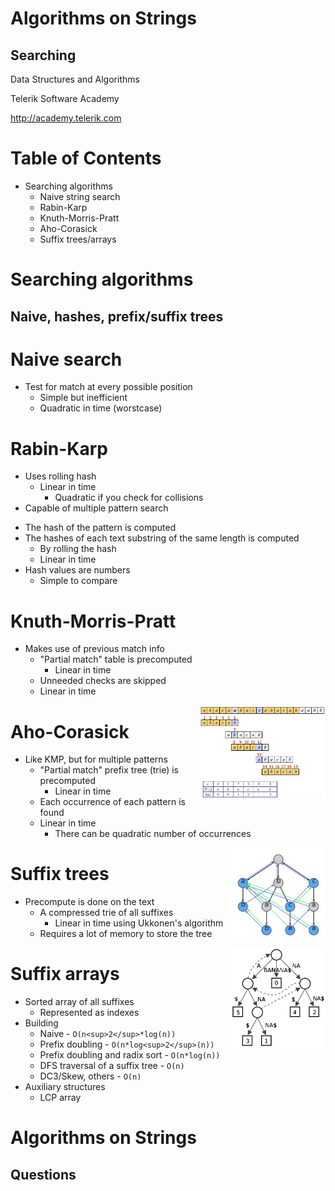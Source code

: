 <!-- section start -->

<!-- attr: {id: 'title', class: 'slide-title', hasScriptWrapper: true} -->
# Algorithms on Strings
## Searching
<div class="signature">
    <p class="signature-course">Data Structures and Algorithms</p>
    <p class="signature-initiative">Telerik Software Academy</p>
    <a href="http://academy.telerik.com" class="signature-link">http://academy.telerik.com</a>
</div>

<!-- section start -->

<!-- attr: {id: 'table-of-contents'} -->
# Table of Contents
* Searching algorithms
	* Naive string search
	* Rabin-Karp
	* Knuth-Morris-Pratt
	* Aho-Corasick
	* Suffix trees/arrays

<!-- section start -->

<!-- attr: {class: 'slide-section'} -->
# Searching algorithms
## Naive, hashes, prefix/suffix trees

<!-- section start -->

<!-- attr: {} -->
# Naive search
* Test for match at every possible position
	* Simple but inefficient
	* Quadratic in time (worstcase)

<!-- section start -->

<!-- attr: {} -->
# Rabin-Karp
* Uses rolling hash
	* Linear in time
		* Quadratic if you check for collisions
* Capable of multiple pattern search

<!-- attr: {showInPresentation: true} -->
<!-- # Rabin-Karp -->
* The hash of the pattern is computed
* The hashes of each text substring of the same length is computed
	* By rolling the hash
	* Linear in time
* Hash values are numbers
	* Simple to compare

<!-- section start -->

<!-- attr: {hasScriptWrapper: true} -->
# Knuth-Morris-Pratt
* Makes use of previous match info
	* "Partial match" table is precomputed
		* Linear in time
	* Unneeded checks are skipped
	* Linear in time

<img src="imgs/kmpexample.jpg" width="40%" style="float:right">

<!-- section start -->

<!-- attr: {hasScriptWrapper: true} -->
# Aho-Corasick
* Like KMP, but for multiple patterns
	* "Partial match" prefix tree (trie) is precomputed
		* Linear in time
	* Each occurrence of each pattern is found
	* Linear in time
		* There can be quadratic number of occurrences

<img src="imgs/Ahocorasick.png" width="30%" style="float:right">

<!-- section start -->

<!-- attr: {hasScriptWrapper: true} -->
# Suffix trees
* Precompute is done on the text
	* A compressed trie of all suffixes
		* Linear in time using Ukkonen's algorithm
	* Requires a lot of memory to store the tree

<img src="imgs/Suffix_tree.png" width="30%" style="float:right">

<!-- attr: {hasScriptWrapper: true} -->
# Suffix arrays
* Sorted array of all suffixes
	* Represented as indexes
* Building
	* Naive - `O(n<sup>2</sup>*log(n))`
	* Prefix doubling - `O(n*log<sup>2</sup>(n))`
	* Prefix doubling and radix sort - `O(n*log(n))`
	* DFS traversal of a suffix tree - `O(n)`
	* DC3/Skew, others - `O(n)`
* Auxiliary structures
	* LCP array

<!-- section start -->

<!-- attr: {class: 'slide-questions', id: 'questions'}  -->
# Algorithms on Strings
## Questions
